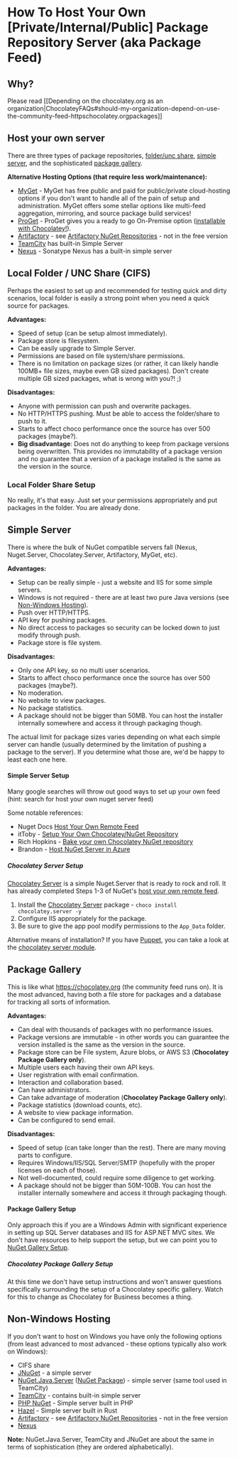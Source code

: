 # How To Host Your Own [Private/Internal/Public] Package Repository Server (aka Package Feed)

## Why?
Please read [[Depending on the chocolatey.org as an organization|ChocolateyFAQs#should-my-organization-depend-on-use-the-community-feed-httpschocolatey.orgpackages]]

## Host your own server
There are three types of package repositories, [folder/unc share](#local-folder--unc-share), [simple server](#simple-server), and the sophisticated [package gallery](#package-gallery).

**Alternative Hosting Options (that require less work/maintenance):**
* [MyGet](https://www.myget.org/) - MyGet has free public and paid for public/private cloud-hosting options if you don't want to handle all of the pain of setup and administration. MyGet offers some stellar options like multi-feed aggregation, mirroring, and source package build services!
* [ProGet](http://inedo.com/proget/overview) - ProGet gives you a ready to go On-Premise option ([installable with Chocolatey!](https://chocolatey.org/packages/proget)).
* [Artifactory](http://www.jfrog.com/open-source/) - see [Artifactory NuGet Repositories](http://www.jfrog.com/confluence/display/RTF/NuGet+Repositories) - not in the free version
* [TeamCity](https://www.jetbrains.com/teamcity/) has built-in Simple Server
* [Nexus](https://books.sonatype.com/nexus-book/reference/nuget-nuget_proxy_repositories.html) - Sonatype Nexus has a built-in simple server

## Local Folder / UNC Share (CIFS)
Perhaps the easiest to set up and recommended for testing quick and dirty scenarios, local folder is easily a strong point when you need a quick source for packages.

**Advantages:**
* Speed of setup (can be setup almost immediately).
* Package store is filesystem.
* Can be easily upgrade to Simple Server.
* Permissions are based on file system/share permissions.
* There is no limitation on package sizes (or rather, it can likely handle 100MB+ file sizes, maybe even GB sized packages). Don't create multiple GB sized packages, what is wrong with you?! ;)

**Disadvantages:**
* Anyone with permission can push and overwrite packages.
* No HTTP/HTTPS pushing. Must be able to access the folder/share to push to it.
* Starts to affect choco performance once the source has over 500 packages (maybe?).
* **Big disadvantage**: Does not do anything to keep from package versions being overwritten. This provides no immutability of a package version and no guarantee that a version of a package installed is the same as the version in the source.

### Local Folder Share Setup

No really, it's that easy. Just set your permissions appropriately and put packages in the folder. You are already done.

## Simple Server

There is where the bulk of NuGet compatible servers fall (Nexus, Nuget.Server, Chocolatey.Server, Artifactory, MyGet, etc).

**Advantages:**
* Setup can be really simple - just a website and IIS for some simple servers.
* Windows is not required - there are at least two pure Java versions (see [Non-Windows Hosting](#non-windows-hosting)).
* Push over HTTP/HTTPS.
* API key for pushing packages.
* No direct access to packages so security can be locked down to just modify through push.
* Package store is file system.

**Disadvantages:**
* Only one API key, so no multi user scenarios.
* Starts to affect choco performance once the source has over 500 packages (maybe?).
* No moderation.
* No website to view packages.
* No package statistics.
* A package should not be bigger than 50MB. You can host the installer internally somewhere and access it through packaging though.

The actual limit for package sizes varies depending on what each simple server can handle (usually determined by the limitation of pushing a package to the server). If you determine what those are, we'd be happy to least each one here.

#### Simple Server Setup

Many google searches will throw out good ways to set up your own feed (hint: search for host your own nuget server feed)

Some notable references:
 * Nuget Docs [Host Your Own Remote Feed](https://docs.nuget.org/Create/Hosting-Your-Own-NuGet-Feeds#creating-remote-feeds)
 * itToby - [Setup Your Own Chocolatey/NuGet Repository](http://blog.ittoby.com/2014/07/setup-your-own-chocoloateynuget.html)
 * Rich Hopkins - [Bake your own Chocolatey NuGet repository](https://souladin.wordpress.com/2014/12/05/bake-your-own-chocolatey-nuget-repository/)
 * Brandon - [Host NuGet Server in Azure](http://netitude.bc3tech.net/2015/01/07/create-your-own-hosted-nuget-server-in-azure/)

##### Chocolatey Server Setup
[Chocolatey Server](https://chocolatey.org/packages/chocolatey.server) is a simple Nuget.Server that is ready to rock and roll. It has already completed Steps 1-3 of NuGet's [host your own remote feed](https://docs.nuget.org/Create/Hosting-Your-Own-NuGet-Feeds#creating-remote-feeds).

 1. Install the [Chocolatey Server](https://chocolatey.org/packages/chocolatey.server) package - `choco install chocolatey.server -y`
 1. Configure IIS appropriately for the package.
 1. Be sure to give the app pool modify permissions to the `App_Data` folder.

Alternative means of installation? If you have [Puppet](https://docs.puppetlabs.com/puppet/), you can take a look at the [chocolatey server module](https://forge.puppetlabs.com/chocolatey/chocolatey_server).

## Package Gallery
This is like what https://chocolatey.org (the community feed runs on). It is the most advanced, having both a file store for packages and a database for tracking all sorts of information.

**Advantages:**
* Can deal with thousands of packages with no performance issues.
* Package versions are immutable - in other words you can guarantee the version installed is the same as the version in the source.
* Package store can be File system, Azure blobs, or AWS S3 (**Chocolatey Package Gallery only**).
* Multiple users each having their own API keys.
* User registration with email confirmation.
* Interaction and collaboration based.
* Can have administrators.
* Can take advantage of moderation (**Chocolatey Package Gallery only**).
* Package statistics (download counts, etc).
* A website to view package information.
* Can be configured to send email.

**Disadvantages:**
* Speed of setup (can take longer than the rest). There are many moving parts to configure.
* Requires Windows/IIS/SQL Server/SMTP (hopefully with the proper licenses on each of those).
* Not well-documented, could require some diligence to get working.
* A package should not be bigger than 50M-100B. You can host the installer internally somewhere and access it through packaging though.

#### Package Gallery Setup
Only approach this if you are a Windows Admin with significant experience in setting up SQL Server databases and IIS for ASP.NET MVC sites. We don't have resources to help support the setup, but we can point you to [NuGet Gallery Setup](https://github.com/NuGet/NuGetGallery/wiki/Hosting-the-NuGet-Gallery-Locally-in-IIS).

##### Chocolatey Package Gallery Setup

At this time we don't have setup instructions and won't answer questions specifically surrounding the setup of a Chocolatey specific gallery. Watch for this to change as Chocolatey for Business becomes a thing.

## Non-Windows Hosting
If you don't want to host on Windows you have only the following options (from least advanced to most advanced - these options typically also work on Windows):
* CIFS share
* [JNuGet](https://bitbucket.org/aristar/jnuget/wiki/Home) - a simple server
* [NuGet.Java.Server](http://blog.jonnyzzz.name/2012/03/nuget-server-in-pure-java.html) ([NuGet Package](https://www.nuget.org/packages/NuGet.Java.Server)) - simple server (same tool used in TeamCity)
* [TeamCity](https://www.jetbrains.com/teamcity/) - contains built-in simple server
* [PHP NuGet](http://www.kendar.org/?p=/dotnet/phpnuget) - Simple server built in PHP
* [Hazel](https://github.com/MPIB/hazel) - Simple server built in Rust
* [Artifactory](http://www.jfrog.com/open-source/) - see [Artifactory NuGet Repositories](http://www.jfrog.com/confluence/display/RTF/NuGet+Repositories) - not in the free version
* [Nexus](https://books.sonatype.com/nexus-book/reference/nuget-nuget_proxy_repositories.html)

**Note:** NuGet.Java.Server, TeamCity and JNuGet are about the same in terms of sophistication (they are ordered alphabetically).
